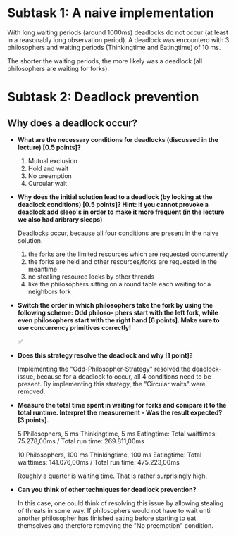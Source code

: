 ﻿# Subtask 1: A naive implementation
With long waiting periods (around 1000ms) deadlocks do not occur (at least in a reasonably long observation period).
A deadlock was encounterd with 3 philosophers and waiting periods (Thinkingtime and Eatingtime) of 10 ms.

The shorter the waiting periods, the more likely was a deadlock (all philosophers are waiting for forks).

# Subtask 2: Deadlock prevention
## Why does a deadlock occur?
- **What are the necessary conditions for deadlocks (discussed in the lecture) [0.5 points]?**

    1. Mutual exclusion
    2. Hold and wait
    3. No preemption
    4. Curcular wait

- **Why does the initial solution lead to a deadlock (by looking at the deadlock conditions) [0.5 points]?
Hint: if you cannot provoke a deadlock add sleep's in order to make it more frequent (in the lecture
we also had aribrary sleeps)**

    Deadlocks occur, because all four conditions are present in the naive solution.
    1. the forks are the limited resources which are requested concurrently
    2. the forks are held and other resources/forks are requested in the meantime
    3. no stealing resource locks by other threads
    4. like the philosophers sitting on a round table each waiting for a neighbors fork

- **Switch the order in which philosophers take the fork by using the following scheme: Odd philoso-
phers start with the left fork, while even philosophers start with the right hand [6 points]. Make
sure to use concurrency primitives correctly!**

    ✅

- **Does this strategy resolve the deadlock and why [1 point]?**
    
    Implementing the "Odd-Philosopher-Strategy" resolved the deadlock-issue, because for a deadlock to occur, all 4 conditions need to be present.
    By implementing this strategy, the "Circular waits" were removed. 

- **Measure the total time spent in waiting for forks and compare it to the total runtime. Interpret
the measurement - Was the result expected? [3 points].**

    5 Philosophers, 5 ms Thinkingtime, 5 ms Eatingtime:
    Total waittimes: 75.278,00ms / Total run time: 269.811,00ms

    10 Philosophers, 100 ms Thinkingtime, 100 ms Eatingtime:
    Total waittimes: 141.076,00ms / Total run time: 475.223,00ms

    Roughly a quarter is waiting time. That is rather surprisingly high.

- **Can you think of other techniques for deadlock prevention?**

    In this case, one could think of resolving this issue by allowing stealing of threats in some way.
    If philosophers would not have to wait until another philosopher has finished eating before starting to eat themselves and therefore
    removing the "No preemption" condition.
    



